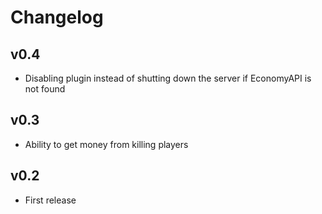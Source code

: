 # Changelog

## v0.4
* Disabling plugin instead of shutting down the server if EconomyAPI is not found

## v0.3
* Ability to get money from killing players

## v0.2 
* First release
